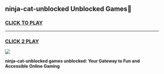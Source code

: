 
## ninja-cat-unblocked Unblocked Games👋
<h3>
<a href="https://news.freeplayer.one?title=ninja-cat-unblocked&ref=16F">CLICK TO PLAY</a></h3>
<hr>

<h3>
<a href="https://news.freeplayer.one?title=ninja-cat-unblocked&ref=16F">CLICK 2 PLAY</a>
  
</h3>

<a href="https://news.freeplayer.one?title=ninja-cat-unblocked&ref=16F/"><img src="https://clearcache.store/games.png"></a>


**ninja-cat-unblocked games unblocked: Your Gateway to Fun and Accessible Online Gaming**
